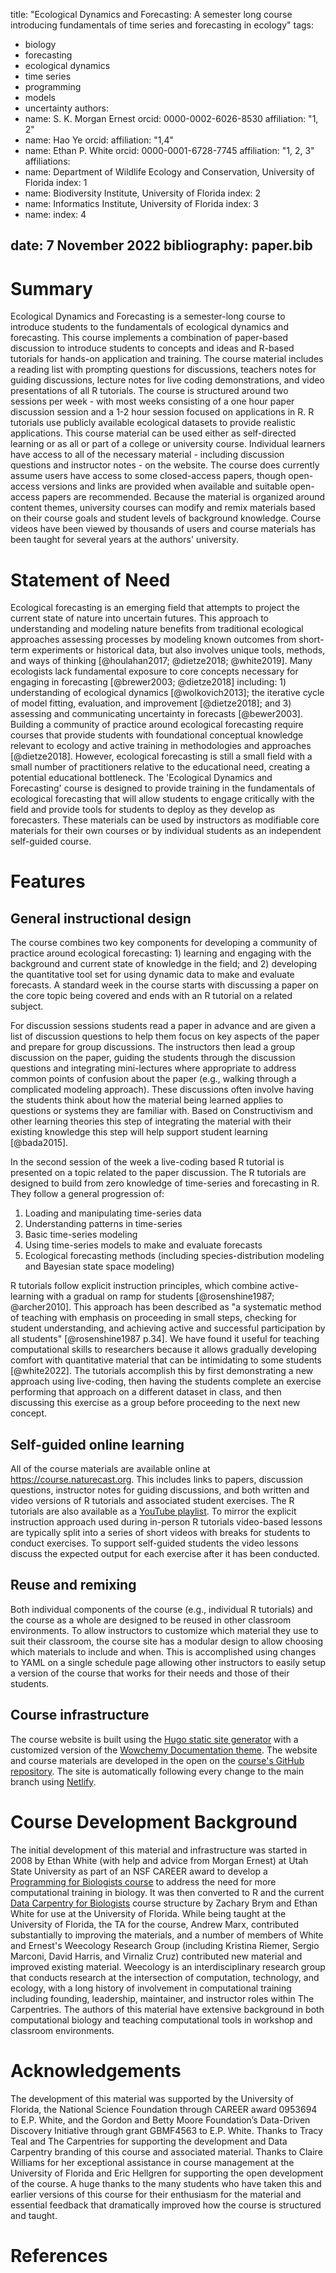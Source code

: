 title: "Ecological Dynamics and Forecasting: A semester long course introducing fundamentals of time series and forecasting in ecology"
tags:
  - biology
  - forecasting
  - ecological dynamics
  - time series
  - programming
  - models
  - uncertainty
authors:
  - name: S. K. Morgan Ernest
    orcid: 0000-0002-6026-8530
    affiliation: "1, 2"
  - name: Hao Ye
    orcid:
    affiliation: "1,4"
  - name: Ethan P. White
    orcid: 0000-0001-6728-7745
    affiliation: "1, 2, 3"
affiliations:
 - name: Department of Wildlife Ecology and Conservation, University of Florida
   index: 1
 - name: Biodiversity Institute, University of Florida
   index: 2
 - name: Informatics Institute, University of Florida
   index: 3
 - name: 
   index: 4

date: 7 November 2022
bibliography: paper.bib
---

# Summary

Ecological Dynamics and Forecasting is a semester-long course to introduce students to the fundamentals of ecological dynamics and forecasting. This course implements a combination of paper-based discussion to introduce students to concepts and ideas and R-based tutorials for hands-on application and training. The course material includes a reading list with prompting questions for discussions, teachers notes for guiding discussions, lecture notes for live coding demonstrations, and video presentations of all R tutorials. The course is structured around two sessions per week - with most weeks consisting of a one hour paper discussion session and a 1-2 hour session focused on applications in R. R tutorials use publicly available ecological datasets to provide realistic applications. This course material can be used either as self-directed learning or as all or part of a college or university course. Individual learners have access to all of the necessary material - including discussion questions and instructor notes - on the website. The course does currently assume users have access to some closed-access papers, though open-access versions and links are provided when available and suitable open-access papers are recommended. Because the material is organized around content themes, university courses can modify and remix materials based on their course goals and student levels of background knowledge. Course videos have been viewed by thousands of users and course materials has been taught for several years at the authors' university. 

# Statement of Need

Ecological forecasting is an emerging field that attempts to project the current state of nature into uncertain futures. This approach to understanding and modeling nature benefits from traditional ecological approaches assessing processes by modeling known outcomes from short-term experiments or historical data, but also involves unique tools, methods, and ways of thinking [@houlahan2017; @dietze2018; @white2019]. Many ecologists lack fundamental exposure to core concepts necessary for engaging in forecasting [@brewer2003; @dietze2018] including: 1) understanding of ecological dynamics [@wolkovich2013]; the iterative cycle of model fitting, evaluation, and improvement [@dietze2018]; and 3) assessing and communicating uncertainty in forecasts [@bewer2003]. Building a community of practice around ecological forecasting require courses that provide students with foundational conceptual knowledge relevant to ecology and active training in methodologies and approaches [@dietze2018]. However, ecological forecasting is still a small field with a small number of practitioners relative to the educational need, creating a potential educational bottleneck. The 'Ecological Dynamics and Forecasting' course is designed to provide training in the fundamentals of ecological forecasting that will allow students to engage critically with the field and provide tools for students to deploy as they develop as forecasters. These materials can be used by instructors as modifiable core materials for their own courses or by individual students as an independent self-guided course.

# Features

## General instructional design

The course combines two key components for developing a community of practice around ecological forecasting: 1) learning and engaging with the background and current state of knowledge in the field; and 2) developing the quantitative tool set for using dynamic data to make and evaluate forecasts. A standard week in the course starts with discussing a paper on the core topic being covered and ends with an R tutorial on a related subject.

For discussion sessions students read a paper in advance and are given a list of discussion questions to help them focus on key aspects of the paper and prepare for group discussions. The instructors then lead a group discussion on the paper, guiding the students through the discussion questions and integrating mini-lectures where appropriate to address common points of confusion about the paper (e.g., walking through a complicated modeling approach). These discussions often involve having the students think about how the material being learned applies to questions or systems they are familiar with. Based on Constructivism and other learning theories this step of integrating the material with their existing knowledge this step will help support student learning [@bada2015].

In the second session of the week a live-coding based R tutorial is presented on a topic related to the paper discussion. The R tutorials are designed to build from zero knowledge of time-series and forecasting in R. They follow a general progression of:

1. Loading and manipulating time-series data
2. Understanding patterns in time-series
3. Basic time-series modeling
4. Using time-series models to make and evaluate forecasts
5. Ecological forecasting methods (including species-distribution modeling and Bayesian state space modeling)

R tutorials follow explicit instruction principles, which combine active-learning with a gradual on ramp for students [@rosenshine1987; @archer2010]. This approach has been described as "a systematic method of teaching with emphasis on proceeding in small steps, checking for student understanding, and achieving active and successful participation by all students" [@rosenshine1987 p.34]. We have found it useful for teaching computational skills to researchers because it allows gradually developing comfort with quantitative material that can be intimidating to some students [@white2022]. The tutorials accomplish this by first demonstrating a new approach using live-coding, then having the students complete an exercise performing that approach on a different dataset in class, and then discussing this exercise as a group before proceeding to the next new concept.

## Self-guided online learning

All of the course materials are available online at <https://course.naturecast.org>. This includes links to papers, discussion questions, instructor notes for guiding discussions, and both written and video versions of R tutorials and associated student exercises. The R tutorials are also available as a [YouTube playlist](https://www.youtube.com/watch?v=Zr81Xn-sic4&list=PLD8eCxFKntVETvfPd-diUORGYLAL6idBv). To mirror the explicit instruction approach used during in-person R tutorials video-based lessons are typically split into a series of short videos with breaks for students to conduct exercises. To support self-guided students the video lessons discuss the expected output for each exercise after it has been conducted.

## Reuse and remixing

Both individual components of the course (e.g., individual R tutorials) and the course as a whole are designed to be reused in other classroom environments. To allow instructors to customize which material they use to suit their classroom, the course site has a modular design to allow choosing which materials to include and when. This is accomplished using changes to YAML on a single schedule page allowing other instructors to easily setup a version of the course that works for their needs and those of their students.

## Course infrastructure

The course website is built using the [Hugo static site generator](https://gohugo.io/) with a customized version of the [Wowchemy Documentation theme](https://github.com/wowchemy/hugo-documentation-theme). The website and course materials are developed in the open on the [course's GitHub repository](https://github.com/weecology/forecasting-course). The site is automatically following every change to the main branch using [Netlify](https://www.netlify.com/).

# Course Development Background

The initial development of this material and infrastructure was started in 2008 by Ethan White (with help and advice from Morgan Ernest) at Utah State University as part of an NSF CAREER award to develop a [Programming for Biologists course](http://www.programmingforbiologists.org/) to address the need for more computational training in biology. It was then converted to R and the current [Data Carpentry for Biologists](https://datacarpentry.org/semester-biology/) course structure by Zachary Brym and Ethan White for use at the University of Florida. While being taught at the University of Florida, the TA for the course, Andrew Marx, contributed substantially to improving the materials, and a number of members of White and Ernest's Weecology Research Group (including Kristina Riemer, Sergio Marconi, David Harris, and Virnaliz Cruz) contributed new material and improved existing material. Weecology is an interdisciplinary research group that conducts research at the intersection of computation, technology, and ecology, with a long history of involvement in computational training including founding, leadership, maintainer, and instructor roles within The Carpentries. The authors of this material have extensive background in both computational biology and teaching computational tools in workshop and classroom environments.

# Acknowledgements

The development of this material was supported by the University of Florida, the National Science Foundation through CAREER award 0953694 to E.P. White, and the Gordon and Betty Moore Foundation’s Data-Driven Discovery Initiative through grant GBMF4563 to E.P. White. Thanks to Tracy Teal and The Carpentries for supporting the development and Data Carpentry branding of this course and associated material. Thanks to Claire Williams for her exceptional assistance in course management at the University of Florida and Eric Hellgren for supporting the open development of the course. A huge thanks to the many students who have taken this and earlier versions of this course for their enthusiasm for the material and essential feedback that dramatically improved how the course is structured and taught.

# References